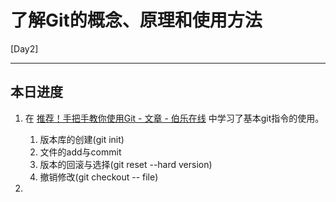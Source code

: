# 了解Git的概念、原理和使用方法

[Day2]

* * *

## 本日进度

1. 在 [推荐！手把手教你使用Git - 文章 - 伯乐在线](http://blog.jobbole.com/78960/) 中学习了基本git指令的使用。
    1. 版本库的创建(git init)
    2. 文件的add与commit
    3. 版本的回滚与选择(git reset --hard version)
    4. 撤销修改(git checkout -- file)

2. 
